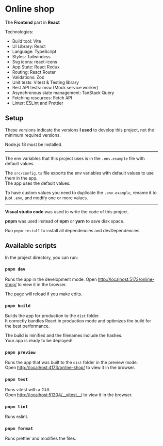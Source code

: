 # Online shop

The **Frontend** part in **React**

Technologies:

- Build tool: Vite
- UI Library: React
- Language: TypeScript
- Styles: Tailwindcss
- Svg icons: react-icons
- App State: React Redux
- Routing: React Router
- Validations: Zod
- Unit tests: Vitest & Testing library
- Rest API tests: msw (Mock service worker)
- Asynchronous state management: TanStack Query
- Fetching resources: Fetch API
- Linter: ESLint and Prettier

## Setup

These versions indicate the versions **I used** to develop this project, not the minimum required versions.

Node.js 18 must be installed.

---

The env variables that this project uses is in the `.env.example` file with default values.

The `src/config.ts` file exports the env variables with default values to use them in the app.\
The app uses the default values.

To have custom values you need to duplicate the `.env.example`, rename it to just `.env`, and modify one or more values.

---

**Visual studio code** was used to write the code of this project.

**pnpm** was used instead of **npm** or **yarn** to save disk space.

Run `pnpm install` to install all dependencies and devDependencies.

## Available scripts

In the project directory, you can run:

### `pnpm dev`

Runs the app in the development mode.
Open [http://localhost:5173/online-shop/](http://localhost:5173/online-shop/) to view it in the browser.

The page will reload if you make edits.

### `pnpm build`

Builds the app for production to the `dist` folder.\
It correctly bundles React in production mode and optimizes the build for the best performance.

The build is minified and the filenames include the hashes.\
Your app is ready to be deployed!

### `pnpm preview`

Runs the app that was built to the `dist` folder in the preview mode.\
Open [http://localhost:4173/online-shop/](http://localhost:4173/online-shop/) to view it in the browser.

### `pnpm test`

Runs vitest with a GUI.\
Open [http://localhost:51204/\_\_vitest\_\_/](http://localhost:51204/__vitest__/) to view it in the browser.

### `pnpm lint`

Runs eslint.

### `pnpm format`

Runs prettier and modifies the files.
